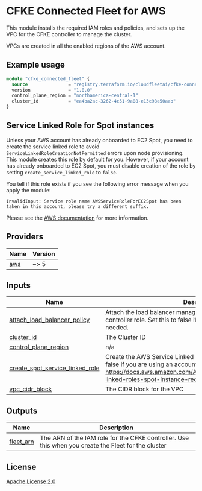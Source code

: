 <!-- BEGIN_TF_DOCS -->
# CFKE Connected Fleet for AWS

This module installs the required IAM roles and policies, and sets up the VPC for the CFKE controller to manage the cluster.

VPCs are created in all the enabled regions of the AWS account.

## Example usage

```terraform
module "cfke_connected_fleet" {
  source               = "registry.terraform.io/cloudfleetai/cfke-connected-fleet/aws"
  version              = "1.0.0"
  control_plane_region = "northamerica-central-1"
  cluster_id           = "ea4ba2ac-3262-4c51-9a08-e13c98e50aab"
}
```

## Service Linked Role for Spot instances

Unless your AWS account has already onboarded to EC2 Spot, you need to create the service linked role to avoid `ServiceLinkedRoleCreationNotPermitted` errors upon node provisioning. This module creates this role by default for you. However, if your account has already onboarded to EC2 Spot, you must disable creation of the role by setting `create_service_linked_role` to `false`.

You tell if this role exists if you see the following error message when you apply the module:

```shell
InvalidInput: Service role name AWSServiceRoleForEC2Spot has been taken in this account, please try a different suffix.
```

Please see the [AWS documentation](https://docs.aws.amazon.com/AWSEC2/latest/UserGuide/service-linked-roles-spot-instance-requests.html) for more information.

## Providers

| Name | Version |
|------|---------|
| <a name="provider_aws"></a> [aws](#provider\_aws) | ~> 5 |

## Inputs

| Name | Description | Type | Default | Required |
|------|-------------|------|---------|:--------:|
| <a name="input_attach_load_balancer_policy"></a> [attach\_load\_balancer\_policy](#input\_attach\_load\_balancer\_policy) | Attach the load balancer management policy to the CFKE controller role. Set this to false if load balancer permissions are not needed. | `bool` | `true` | no |
| <a name="input_cluster_id"></a> [cluster\_id](#input\_cluster\_id) | The Cluster ID | `string` | n/a | yes |
| <a name="input_control_plane_region"></a> [control\_plane\_region](#input\_control\_plane\_region) | n/a | `string` | n/a | yes |
| <a name="input_create_spot_service_linked_role"></a> [create\_spot\_service\_linked\_role](#input\_create\_spot\_service\_linked\_role) | Create the AWS Service Linked Role for Spot Instances. Set this to false if you are using an account that already has the role. See https://docs.aws.amazon.com/AWSEC2/latest/UserGuide/service-linked-roles-spot-instance-requests.html for more information. | `bool` | `true` | no |
| <a name="input_vpc_cidr_block"></a> [vpc\_cidr\_block](#input\_vpc\_cidr\_block) | The CIDR block for the VPC | `string` | `"10.0.0.0/16"` | no |

## Outputs

| Name | Description |
|------|-------------|
| <a name="output_fleet_arn"></a> [fleet\_arn](#output\_fleet\_arn) | The ARN of the IAM role for the CFKE controller. Use this when you create the Fleet for the cluster |

## License

[Apache License 2.0](LICENSE)
<!-- END_TF_DOCS -->